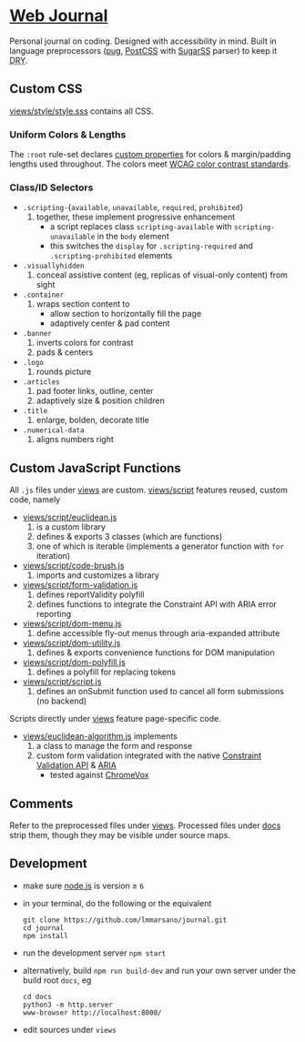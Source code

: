 # [Web Journal](//lmmarsano.github.io/journal/)

Personal journal on coding.
Designed with accessibility in mind.
Built in language preprocessors ([pug](//pugjs.org), [PostCSS](//postcss.org/) with [SugarSS](//github.com/postcss/sugarss) parser) to keep it <abbr title='don’t repeat yourself'>DRY</abbr>.

## Custom CSS

[views/style/style.sss](views/style/style.sss) contains all CSS.

### Uniform Colors & Lengths

The `:root` rule-set declares [custom properties](//www.w3.org/TR/css-variables-1/) for colors & margin/padding lengths used throughout.
The colors meet [WCAG color contrast standards](//www.w3.org/TR/WCAG20/#visual-audio-contrast).

### Class/ID Selectors

- `.scripting-`{`available`, `unavailable`, `required`, `prohibited`}
  1. together, these implement progressive enhancement
	 - a script replaces class `scripting-available` with `scripting-unavailable` in the `body` element
	 - this switches the `display` for `.scripting-required` and `.scripting-prohibited` elements
- `.visuallyhidden`
  1. conceal assistive content (eg, replicas of visual-only content) from sight
- `.container`
  1. wraps section content to
	 - allow section to horizontally fill the page
	 - adaptively center & pad content
- `.banner`
  1. inverts colors for contrast
  2. pads & centers
- `.logo`
  1. rounds picture
- `.articles`
  1. pad footer links, outline, center
  2. adaptively size & position children
- `.title`
  1. enlarge, bolden, decorate title
- `.numerical-data`
  1. aligns numbers right

## Custom JavaScript Functions

All `.js` files under [views](views) are custom.
[views/script](views/script) features reused, custom code, namely

- [views/script/euclidean.js](views/script/euclidean.js)
  1. is a custom library
  2. defines & exports 3 classes (which are functions)
  3. one of which is iterable (implements a generator function with `for` iteration)
- [views/script/code-brush.js](views/script/code-brush.js)
  1. imports and customizes a library
- [views/script/form-validation.js](views/script/form-validation.js)
  1. defines reportValidity polyfill
  2. defines functions to integrate the Constraint API with ARIA error reporting
- [views/script/dom-menu.js](views/script/dom-menu.js)
  1. define accessible fly-out menus through aria-expanded attribute
- [views/script/dom-utility.js](views/script/dom-utility.js)
  1. defines & exports convenience functions for DOM manipulation
- [views/script/dom-polyfill.js](views/script/dom-polyfill.js)
  1. defines a polyfill for replacing tokens
- [views/script/script.js](views/script/script.js)
  1. defines an onSubmit function used to cancel all form submissions (no backend)

Scripts directly under [views](views) feature page-specific code.

- [views/euclidean-algorithm.js](views/euclidean-algorithm.js) implements
  1. a class to manage the form and response
  2. custom form validation integrated with the native [Constraint Validation API](//html.spec.whatwg.org/dev/form-control-infrastructure.html#constraints) & [ARIA](//www.w3.org/TR/wai-aria-1.1/)
	 - tested against [ChromeVox](//chrome.google.com/webstore/detail/chromevox/kgejglhpjiefppelpmljglcjbhoiplfn)

## Comments

Refer to the preprocessed files under [views](views).
Processed files under [docs](docs) strip them, though they may be visible under source maps.

## Development

- make sure [node.js](//nodejs.org/) is version ≥ `6`
- in your terminal, do the following or the equivalent

  ```shell
  git clone https://github.com/lmmarsano/journal.git
  cd journal
  npm install
  ```

- run the development server `npm start`
- alternatively, build `npm run build-dev` and run your own server under the build root `docs`, eg
  ```shell
  cd docs
  python3 -m http.server
  www-browser http://localhost:8000/
  ```
- edit sources under `views`
